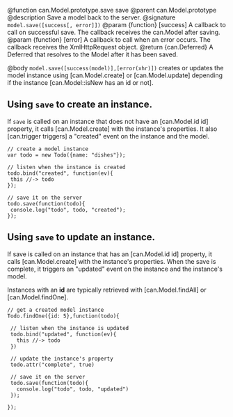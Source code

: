 @function can.Model.prototype.save save
@parent can.Model.prototype
@description Save a model back to the server.
@signature `model.save([success[, error]])`
@param {function} [success] A callback to call on successful save. The callback receives
the can.Model after saving.
@param {function} [error] A callback to call when an error occurs. The callback receives the
XmlHttpRequest object.
@return {can.Deferred} A Deferred that resolves to the Model after it has been saved.

@body
`model.save([success(model)],[error(xhr)])` creates or updates
the model instance using [can.Model.create] or
[can.Model.update] depending if the instance
[can.Model::isNew has an id or not].

## Using `save` to create an instance.

If `save` is called on an instance that does not have
an [can.Model.id id] property, it calls [can.Model.create]
with the instance's properties.  It also [can.trigger triggers]
a "created" event on the instance and the model.

```
// create a model instance
var todo = new Todo({name: "dishes"});

// listen when the instance is created
todo.bind("created", function(ev){
 this //-> todo
});

// save it on the server
todo.save(function(todo){
 console.log("todo", todo, "created");
});
```

## Using `save` to update an instance.

If save is called on an instance that has
an [can.Model.id id] property, it calls [can.Model.create]
with the instance's properties.  When the save is complete,
it triggers an "updated" event on the instance and the instance's model.

Instances with an
__id__ are typically retrieved with [can.Model.findAll] or
[can.Model.findOne].

```
// get a created model instance
Todo.findOne({id: 5},function(todo){

 // listen when the instance is updated
 todo.bind("updated", function(ev){
   this //-> todo
 })

 // update the instance's property
 todo.attr("complete", true)

 // save it on the server
 todo.save(function(todo){
   console.log("todo", todo, "updated")
 });

});
```
